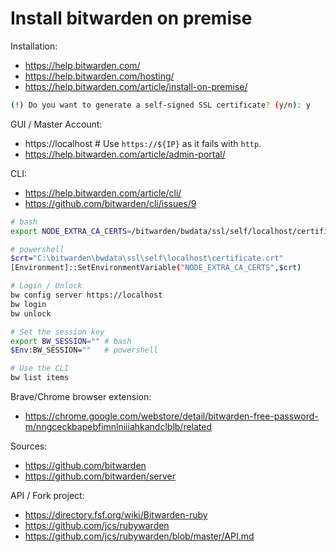 # Install bitwarden on premise

Installation:
- https://help.bitwarden.com/
- https://help.bitwarden.com/hosting/
- https://help.bitwarden.com/article/install-on-premise/

```bash
(!) Do you want to generate a self-signed SSL certificate? (y/n): y
```

GUI / Master Account:
- https://localhost # Use `https://${IP}` as it fails with `http`.
- https://help.bitwarden.com/article/admin-portal/

CLI:
- https://help.bitwarden.com/article/cli/
- https://github.com/bitwarden/cli/issues/9

```bash
# bash
export NODE_EXTRA_CA_CERTS=/bitwarden/bwdata/ssl/self/localhost/certificate.crt

# powershell
$crt="C:\bitwarden\bwdata\ssl\self\localhost\certificate.crt"
[Environment]::SetEnvironmentVariable("NODE_EXTRA_CA_CERTS",$crt)

# Login / Unlock
bw config server https://localhost
bw login
bw unlock

# Set the session key
export BW_SESSION="" # bash
$Env:BW_SESSION=""   # powershell

# Use the CLI
bw list items
```

Brave/Chrome browser extension:
- https://chrome.google.com/webstore/detail/bitwarden-free-password-m/nngceckbapebfimnlniiiahkandclblb/related

Sources:
- https://github.com/bitwarden
- https://github.com/bitwarden/server

API / Fork project:
- https://directory.fsf.org/wiki/Bitwarden-ruby
- https://github.com/jcs/rubywarden
- https://github.com/jcs/rubywarden/blob/master/API.md
